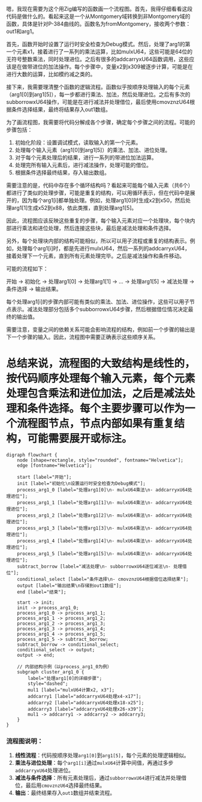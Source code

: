 嗯，我现在需要为这个用Zig编写的函数画一个流程图。首先，我得仔细看看这段代码是做什么的。看起来这是一个从Montgomery域转换到非Montgomery域的函数，具体是针对P-384曲线的。函数名为fromMontgomery，接收两个参数：out1和arg1。

首先，函数开始时设置了运行时安全检查为Debug模式。然后，处理了arg1的第一个元素x1，接着进行了一系列的乘法运算，比如mulxU64，这些可能是64位的无符号整数乘法，同时处理进位。之后有很多的addcarryxU64函数调用，这些应该是在做带进位的加法操作。每个步骤中，变量x2到x309被逐步计算，可能是在进行大数的运算，比如模约减之类的。

接下来，我需要理清整个函数的逻辑流程。函数似乎按顺序处理输入的每个元素（arg1[0]到arg1[5]），每一步都进行乘法、加法，然后处理进位。之后有多次的subborrowxU64操作，可能是在进行减法并处理借位，最后使用cmovznzU64根据条件选择结果，最终将结果存入out1数组。

为了画流程图，我需要将代码分解成各个步骤，确定每个步骤之间的流程。可能的步骤包括：

1. 初始化阶段：设置调试模式，读取输入的第一个元素。
2. 处理每个输入元素（arg1[0]到arg1[5]）的乘法、加法、进位处理。
3. 对于每个元素处理后的结果，进行一系列的带进位加法运算。
4. 处理完所有输入元素后，进行减法操作，处理可能的借位。
5. 根据条件选择最终结果，存入输出数组。

需要注意的是，代码中存在多个循环结构吗？看起来可能每个输入元素（共6个）都进行了类似的处理步骤，可能是重复的结构，可以用循环表示，但在代码中是展开的，因为每个arg1[i]都单独处理。例如，处理arg1[0]时生成x2到x50，然后处理arg1[1]生成x52到x88，依此类推，直到处理arg1[5]。

因此，流程图应该反映这些重复的步骤，每个输入元素对应一个处理块，每个块内部进行乘法和进位处理，然后连接这些块，最后是减法处理和条件选择。

另外，每个处理块内部的结构可能相似，所以可以用子流程或重复的结构表示。例如，处理每个arg1[i]时，都是先进行mulxU64，然后一系列的addcarryxU64，接着处理下一个元素，直到所有元素处理完毕。之后是减法操作和条件移动。

可能的流程如下：

开始 → 初始化 → 处理arg1[0] → 处理arg1[1] → ... → 处理arg1[5] → 减法处理 → 条件选择 → 输出结果。

每个处理arg1[i]的步骤内部可能有类似的乘法、加法、进位操作，这些可以用子节点表示。减法处理部分包括多个subborrowxU64步骤，然后根据借位情况决定最终的输出值。

需要注意，变量之间的依赖关系可能会影响流程的结构，例如前一个步骤的输出是下一个步骤的输入。因此，流程图中需要正确表示这些顺序关系。

总结来说，流程图的大致结构是线性的，按代码顺序处理每个输入元素，每个元素处理包含乘法和进位加法，之后是减法处理和条件选择。每个主要步骤可以作为一个流程图节点，节点内部如果有重复结构，可能需要展开或标注。
================================================
```graphviz
digraph flowchart {
    node [shape=rectangle, style="rounded", fontname="Helvetica"];
    edge [fontname="Helvetica"];

    start [label="开始"];
    init [label="初始化\n设置运行时安全检查为Debug模式"];
    process_arg1_0 [label="处理arg1[0]\n- mulxU64乘法\n- addcarryxU64处理进位"];
    process_arg1_1 [label="处理arg1[1]\n- mulxU64乘法\n- addcarryxU64处理进位"];
    process_arg1_2 [label="处理arg1[2]\n- mulxU64乘法\n- addcarryxU64处理进位"];
    process_arg1_3 [label="处理arg1[3]\n- mulxU64乘法\n- addcarryxU64处理进位"];
    process_arg1_4 [label="处理arg1[4]\n- mulxU64乘法\n- addcarryxU64处理进位"];
    process_arg1_5 [label="处理arg1[5]\n- mulxU64乘法\n- addcarryxU64处理进位"];
    subtract_borrow [label="减法处理\n- subborrowxU64逐位减法\n- 处理借位"];
    conditional_select [label="条件选择\n- cmovznzU64根据借位选择结果"];
    output [label="输出结果\n存储到out1数组"];
    end [label="结束"];

    start -> init;
    init -> process_arg1_0;
    process_arg1_0 -> process_arg1_1;
    process_arg1_1 -> process_arg1_2;
    process_arg1_2 -> process_arg1_3;
    process_arg1_3 -> process_arg1_4;
    process_arg1_4 -> process_arg1_5;
    process_arg1_5 -> subtract_borrow;
    subtract_borrow -> conditional_select;
    conditional_select -> output;
    output -> end;

    // 内部结构示例（以process_arg1_0为例）
    subgraph cluster_arg1_0 {
        label="处理arg1[0]的详细步骤";
        style="dashed";
        mul1 [label="mulxU64计算x2, x3"];
        addcarry1 [label="addcarryxU64处理x4-x17"];
        addcarry2 [label="addcarryxU64处理x18-x25"];
        addcarry3 [label="addcarryxU64处理x26-x39"];
        mul1 -> addcarry1 -> addcarry2 -> addcarry3;
    }
}
``` 

### 流程图说明：
1. **线性流程**：代码按顺序处理`arg1[0]`到`arg1[5]`，每个元素的处理逻辑相似。
2. **乘法与进位处理**：每个`arg1[i]`通过`mulxU64`计算中间值，再通过多步`addcarryxU64`处理进位。
3. **减法与条件选择**：所有元素处理后，通过`subborrowxU64`进行减法并处理借位，最后用`cmovznzU64`选择最终结果。
4. **输出**：最终结果存入`out1`数组并结束流程。